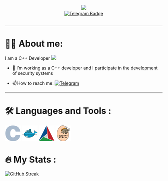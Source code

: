 <div id="header" align="center">
  <img src="https://media4.giphy.com/media/v1.Y2lkPTc5MGI3NjExZXMzY2V0bXdqYjZqM3didWk2cGxjdGc5ZzdmN3lkNWx5Mm05dTZzbiZlcD12MV9pbnRlcm5hbF9naWZfYnlfaWQmY3Q9cw/SHjOSDkKZ18qOHA5B5/giphy.gif" width="100"/>
</div>
<div id="badges" align="center">
  <a href="https://t.me/forcksv2">
    <img src="https://img.shields.io/badge/Telegram-blue" alt="Telegram Badge" id="badges"/>
  </a>
</div>
<div align="center">
<img src="https://komarev.com/ghpvc/?username=sergey00010&style=flat-square&color=blue" alt="" />
</div>

***
# :man_technologist: About me:
I am a C++ Developer <img src="https://media0.giphy.com/media/v1.Y2lkPTc5MGI3NjExNHRoYzI0dW90a2NmZmUxYWFuYzhzd2ExdjNncnczeTVkaXV6M29meiZlcD12MV9pbnRlcm5hbF9naWZfYnlfaWQmY3Q9cw/dBeSzUOGPc79puw13s/giphy.gif" width="30">
- :telescope: I’m working as a C++ developer and I participate in the development of security systems

- :mailbox:How to reach me: [![Telegram](https://img.shields.io/badge/Telegram-blue)](https://t.me/forcksv2)
***
# :hammer_and_wrench: Languages and Tools :
<div>
  <img src="https://raw.githubusercontent.com/devicons/devicon/ca28c779441053191ff11710fe24a9e6c23690d6/icons/c/c-original.svg" alt="c" width="50"/>
  <img src="https://raw.githubusercontent.com/devicons/devicon/ca28c779441053191ff11710fe24a9e6c23690d6/icons/docker/docker-original.svg" alt="c" width="50"/>
  <img src="https://raw.githubusercontent.com/devicons/devicon/ca28c779441053191ff11710fe24a9e6c23690d6/icons/cmake/cmake-original.svg" alt="c" width="50"/>
  <img src="https://raw.githubusercontent.com/devicons/devicon/ca28c779441053191ff11710fe24a9e6c23690d6/icons/gcc/gcc-original.svg" alt="c" width="50"/>
</div>

# :fire: My Stats :
<a href="https://git.io/streak-stats"><img src="https://github-readme-streak-stats.herokuapp.com?user=sergey00010" alt="GitHub Streak" /></a>  
